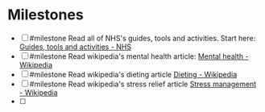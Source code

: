 # Milestones
- [ ] #milestone Read all of NHS's guides, tools and activities. Start here: [Guides, tools and activities - NHS](https://www.nhs.uk/mental-health/self-help/guides-tools-and-activities/)
- [ ] #milestone Read wikipedia's mental health article: [Mental health - Wikipedia](https://en.wikipedia.org/wiki/Mental_health)
- [ ] #milestone Read wikipedia's dieting article [Dieting - Wikipedia](https://en.wikipedia.org/wiki/Dieting)
- [ ] #milestone Read wikipedia's stress relief article [Stress management - Wikipedia](https://en.wikipedia.org/wiki/Stress_management#)
- [ ] 